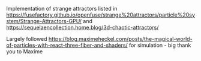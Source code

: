Implementation of strange attractors listed in https://fusefactory.github.io/openfuse/strange%20attractors/particle%20system/Strange-Attractors-GPU/ and https://sequelaencollection.home.blog/3d-chaotic-attractors/

Largely followed https://blog.maximeheckel.com/posts/the-magical-world-of-particles-with-react-three-fiber-and-shaders/ for simulation - big thank you to Maxime
